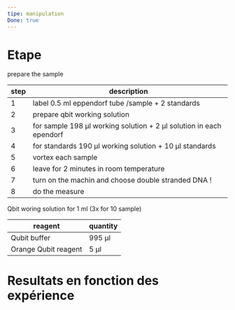 ```yaml
---
tipe: manipulation
Done: true
---
```

# Etape 
prepare the sample 

| step | description                                                         |
| ---- | ------------------------------------------------------------------- |
| 1    | label 0.5 ml eppendorf tube /sample + 2 standards                   |
| 2    | prepare qbit working solution                                       |
| 3    | for sample 198 µl working solution + 2 µl solution in each ependorf |
| 4    | for standards 190 µl working solution + 10 µl standards             |
| 5    | vortex each sample                                                  |
| 6    | leave for 2 minutes in room temperature                             |
| 7    | turn on the machin and choose double stranded DNA !                 |
| 8    | do the measure                                                                     |


Qbit woring solution for 1 ml (3x for 10 sample)

| reagent              | quantity |
| -------------------- | -------- |
| Qubit buffer         | 995 µl   |
| Orange Qubit reagent | 5 µl     | 
# Resultats en fonction des expérience 

